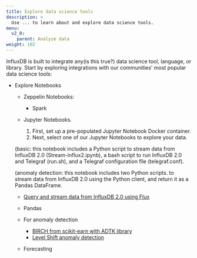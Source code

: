 ```yaml
---
title: Explore data science tools
description: >
  Use ... to learn about and explore data science tools.
menu:
  v2_0:
    parent: Analyze data
weight: 102
---
```



InfluxDB is built to integrate any(is this true?) data science tool, language, or library. Start by exploring integrations with our communities' most popular data science tools:

- Explore Notebooks

  - Zeppelin Notebooks:

    - Spark

  - Jupyter Notebooks. 
    1. First, set up a pre-populated Jupyter Notebook Docker container.
    2. Next, select one of our Jupyter Notebooks to explore your data.
  
  (basic: this notebook includes a Python script to stream data from InfluxDB 2.0 (Stream-influx2.ipynb), a bash script to run InfluxDB 2.0 and Telegraf (run.sh), and a Telegraf configuration file (telegraf.conf).

  (anomaly detection: this notebook includes two Python scripts.  to stream data from InfluxDB 2.0 using the Python client, and return it as a Pandas DataFrame.

    - [Query and stream data from InfluxDB 2.0 using Flux](https://github.com/influxdata/Io/blob/master/notebooks/Basic/Stream-Influx2.ipynb)
    
    - Pandas

    - For anomaly detection
      
      - [BIRCH from scikit-earn with  ADTK library](https://github.com/influxdata/Io/blob/master/notebooks/Anomaly-Detection/BIRCH%20and%20InfluxDB.ipynb)
      - [Level Shift anomaly detection](https://github.com/influxdata/Io/blob/master/notebooks/Anomaly-Detection/Level-Shift%20Anomaly%20Detection.ipynb)

    - Forecasting
